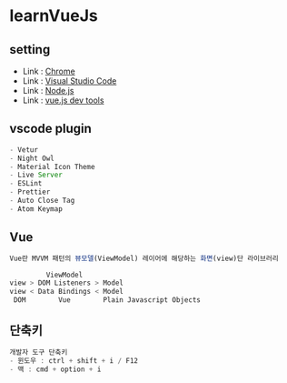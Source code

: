 # learnVueJs

## setting

- Link : [Chrome](https://www.google.co.kr/chrome/ "Chrome")
- Link : [Visual Studio Code](https://code.visualstudio.com/ "Visual Studio ode")
- Link : [Node.js](https://nodejs.org/ko/ "Node.js")
- Link : [vue.js dev tools](https://chrome.google.com/webstore/detail/vuejs-devtools/nhdogjmejiglipccpnnnanhbledajbpd "vue.js dev tools")

## vscode plugin
```javascript
- Vetur
- Night Owl
- Material Icon Theme
- Live Server
- ESLint
- Prettier
- Auto Close Tag
- Atom Keymap
```

## Vue
```javascript
Vue란 MVVM 패턴의 뷰모델(ViewModel) 레이어에 해당하는 화면(view)단 라이브러리

         ViewModel
view > DOM Listeners > Model
view < Data Bindings < Model
 DOM        Vue        Plain Javascript Objects
```

## 단축키
```javascript
개발자 도구 단축키
- 윈도우 : ctrl + shift + i / F12
- 맥 : cmd + option + i
```

